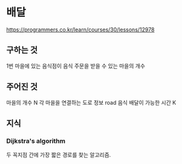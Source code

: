# 배달
https://programmers.co.kr/learn/courses/30/lessons/12978
## 구하는 것
1번 마을에 있는 음식점이 음식 주문을 받을 수 있는 마을의 개수
## 주어진 것
마을의 개수 N
각 마을을 연결하는 도로 정보 road
음식 배달이 가능한 시간 K

## 지식
### Dijkstra's algorithm
두 꼭지점 간에 가장 짧은 경로를 찾는 알고리즘. 
